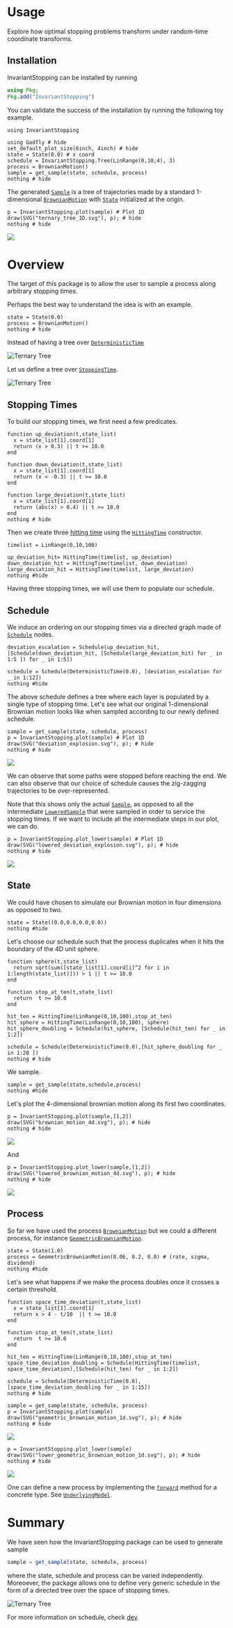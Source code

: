 # Usage

Explore how optimal stopping problems transform under random-time coordinate transforms.

## Installation



InvariantStopping can be installed by running
```julia
using Pkg; 
Pkg.add("InvariantStopping")
```


You can validate the success of the installation by running the following toy example.


```@example 1
using InvariantStopping

using Gadfly # hide
set_default_plot_size(6inch, 4inch) # hide
state = State(0.0) # x coord
schedule = InvariantStopping.Tree(LinRange(0,10,4), 3)
process = BrownianMotion()
sample = get_sample(state, schedule, process)
nothing # hide
```

The generated [`Sample`](@ref) is a tree of trajectories made by a standard 1-dimensional [`BrownianMotion`](@ref) with [`State`](@ref) initialized at the origin.

```@example 1
p = InvariantStopping.plot(sample) # Plot 1D
draw(SVG("ternary_tree_1D.svg"), p); # hide
nothing # hide
```

![](ternary_tree_1D.svg)


# Overview

The target of this package is to allow the user to sample a process along arbitrary stopping times. 


Perhaps the best way to understand the idea is with an example. 

```@example 1
state = State(0.0) 
process = BrownianMotion()
nothing # hide
```
Instead of having a tree over [`DeterministicTime`](@ref) 

![Ternary Tree](assets/custom_schedule_page2.svg)

Let us define a tree over [`StoppingTime`](@ref).

![Ternary Tree](assets/custom_schedule_page3.svg)

## Stopping Times

To build our stopping times, we first need a few predicates.

```@example 1
function up_deviation(t,state_list)
  x = state_list[1].coord[1]  
  return (x > 0.3) || t >= 10.0
end

function down_deviation(t,state_list)
  x = state_list[1].coord[1]
  return (x < -0.3) || t >= 10.0
end

function large_deviation(t,state_list)
  x = state_list[1].coord[1]
  return (abs(x) > 0.4) || t >= 10.0
end
nothing # hide
```
Then we create three [hitting time](https://en.wikipedia.org/wiki/Hitting_time) using the [`HittingTime`](@ref) constructor.

```@example 1
timelist = LinRange(0,10,100)

up_deviation_hit= HittingTime(timelist, up_deviation)
down_deviation_hit = HittingTime(timelist, down_deviation)
large_deviation_hit = HittingTime(timelist, large_deviation)
nothing #hide
```

Having three stopping times, we will use them to populate our schedule.


## Schedule

We induce an ordering on our stopping times via a directed graph made of [`Schedule`](@ref) nodes.



```@example 1
deviation_escalation = Schedule(up_deviation_hit, [Schedule(down_deviation_hit, [Schedule(large_deviation_hit) for _ in 1:5 ]) for _ in 1:5])

schedule = Schedule(DeterministicTime(0.0), [deviation_escalation for _ in 1:12])
nothing #hide
```
The above schedule defines a tree where each layer is populated by a single type of stopping time. Let's see what our original 1-dimensional Brownian motion looks like when sampled according to our newly defined schedule.

```@example 1
sample = get_sample(state, schedule, process)
p = InvariantStopping.plot(sample) # Plot 1D
draw(SVG("deviation_explosion.svg"), p); # hide
nothing # hide
```

![](deviation_explosion.svg)

We can observe that some paths were stopped before reaching the end. We can also observe that our choice of schedule causes the zig-zagging trajectories to be over-represented.

Note that this shows only the actual [`Sample`](@ref), as opposed to all the intermediate [`LoweredSample`](@ref) that were sampled in order to service the stopping times. If we want to include all the intermediate steps in our plot, we can do.

```@example 1
p = InvariantStopping.plot_lower(sample) # Plot 1D
draw(SVG("lowered_deviation_explosion.svg"), p); # hide
nothing # hide
```

![](lowered_deviation_explosion.svg)

## State

We could have chosen to simulate our Brownian motion in four dimensions as opposed to two. 
```@example 1
state = State((0.0,0.0,0.0,0.0))
nothing #hide
```

Let's choose our schedule such that the process duplicates when it hits the boundary of the 4D unit sphere.

```@example 1
function sphere(t,state_list)
  return sqrt(sum([state_list[1].coord[i]^2 for i in 1:length(state_list)])) > 1 || t >= 10.0
end

function stop_at_ten(t,state_list)
  return  t >= 10.0
end

hit_ten = HittingTime(LinRange(0,10,100),stop_at_ten)
hit_sphere = HittingTime(LinRange(0,10,100), sphere)
hit_sphere_doubling = Schedule(hit_sphere, [Schedule(hit_ten) for _ in 1:2])

schedule = Schedule(DeterministicTime(0.0),[hit_sphere_doubling for _ in 1:20 ])
nothing # hide
```

We sample.
```@example 1
sample = get_sample(state,schedule,process)
nothing #hide
```
Let's plot the 4-dimensional brownian motion along its first two coordinates.

```@example 1
p = InvariantStopping.plot(sample,[1,2]) 
draw(SVG("brownian_motion_4d.svg"), p); # hide
nothing # hide
```

![](brownian_motion_4d.svg)

And 

```@example 1
p = InvariantStopping.plot_lower(sample,[1,2]) 
draw(SVG("lowered_brownian_motion_4d.svg"), p); # hide
nothing # hide
```


![](lowered_brownian_motion_4d.svg)


## Process

So far we have used the process [`BrownianMotion`](@ref) but we could a different process, for instance [`GeometricBrownianMotion`](@ref).

```@example 1
state = State(1.0)
process = GeometricBrownianMotion(0.06, 0.2, 0.0) # (rate, sigma, dividend)
nothing #hide
```

Let's see what happens if we make the process doubles once it crosses a certain threshold.

```@example 1
function space_time_deviation(t,state_list)
  x = state_list[1].coord[1]  
  return x > 4 - t/10  || t >= 10.0
end

function stop_at_ten(t,state_list)
  return  t >= 10.0
end

hit_ten = HittingTime(LinRange(0,10,100),stop_at_ten)
space_time_deviation_doubling = Schedule(HittingTime(timelist, space_time_deviation),[Schedule(hit_ten) for _ in 1:2])

schedule = Schedule(DeterministicTime(0.0),[space_time_deviation_doubling for _ in 1:15])
nothing # hide
```

```@example 1
sample = get_sample(state, schedule, process)
p = InvariantStopping.plot(sample) 
draw(SVG("geometric_brownian_motion_1d.svg"), p); # hide
nothing # hide
```

![](geometric_brownian_motion_1d.svg)

```@example 1
p = InvariantStopping.plot_lower(sample) 
draw(SVG("lower_geometric_brownian_motion_1d.svg"), p); # hide
nothing # hide
```

![](lower_geometric_brownian_motion_1d.svg)

One can define a new process by implementing the [`forward`](@ref) method for a concrete type. See  [`UnderlyingModel`](@ref).

# Summary

We have seen how the InvariantStopping package can be used to generate sample 
```julia
sample = get_sample(state, schedule, process)
```
where the state, schedule and process can be varied independently. Moreoever, the package allows one to define very generic schedule in the form of a directed tree over the space of stopping times. 

![Ternary Tree](assets/custom_schedule_page4.svg)

For more information on schedule, check [dev](dev.md).